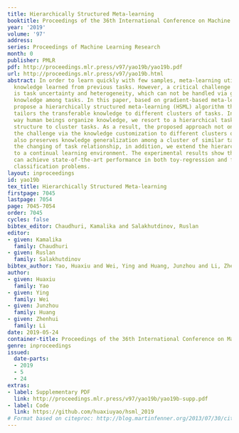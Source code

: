 ```yaml
---
title: Hierarchically Structured Meta-learning
booktitle: Proceedings of the 36th International Conference on Machine Learning
year: '2019'
volume: '97'
address: 
series: Proceedings of Machine Learning Research
month: 0
publisher: PMLR
pdf: http://proceedings.mlr.press/v97/yao19b/yao19b.pdf
url: http://proceedings.mlr.press/v97/yao19b.html
abstract: In order to learn quickly with few samples, meta-learning utilizes prior
  knowledge learned from previous tasks. However, a critical challenge in meta-learning
  is task uncertainty and heterogeneity, which can not be handled via globally sharing
  knowledge among tasks. In this paper, based on gradient-based meta-learning, we
  propose a hierarchically structured meta-learning (HSML) algorithm that explicitly
  tailors the transferable knowledge to different clusters of tasks. Inspired by the
  way human beings organize knowledge, we resort to a hierarchical task clustering
  structure to cluster tasks. As a result, the proposed approach not only addresses
  the challenge via the knowledge customization to different clusters of tasks, but
  also preserves knowledge generalization among a cluster of similar tasks. To tackle
  the changing of task relationship, in addition, we extend the hierarchical structure
  to a continual learning environment. The experimental results show that our approach
  can achieve state-of-the-art performance in both toy-regression and few-shot image
  classification problems.
layout: inproceedings
id: yao19b
tex_title: Hierarchically Structured Meta-learning
firstpage: 7045
lastpage: 7054
page: 7045-7054
order: 7045
cycles: false
bibtex_editor: Chaudhuri, Kamalika and Salakhutdinov, Ruslan
editor:
- given: Kamalika
  family: Chaudhuri
- given: Ruslan
  family: Salakhutdinov
bibtex_author: Yao, Huaxiu and Wei, Ying and Huang, Junzhou and Li, Zhenhui
author:
- given: Huaxiu
  family: Yao
- given: Ying
  family: Wei
- given: Junzhou
  family: Huang
- given: Zhenhui
  family: Li
date: 2019-05-24
container-title: Proceedings of the 36th International Conference on Machine Learning
genre: inproceedings
issued:
  date-parts:
  - 2019
  - 5
  - 24
extras:
- label: Supplementary PDF
  link: http://proceedings.mlr.press/v97/yao19b/yao19b-supp.pdf
- label: Code
  link: https://github.com/huaxiuyao/hsml_2019
# Format based on citeproc: http://blog.martinfenner.org/2013/07/30/citeproc-yaml-for-bibliographies/
---
```


